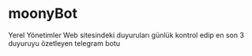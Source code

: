 # moonyBot
Yerel Yönetimler Web sitesindeki duyuruları günlük kontrol edip en son 3 duyuruyu özetleyen telegram botu
